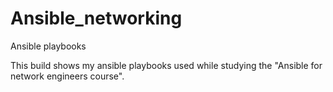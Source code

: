 # Ansible_networking
Ansible playbooks

This build shows my ansible playbooks used while studying the "Ansible for network engineers course".
